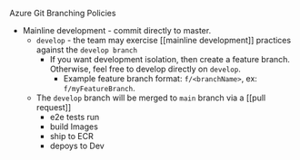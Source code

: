 Azure Git Branching Policies

- Mainline development - commit directly to master.
	- `develop` - the team may exercise [[mainline development]] practices against the `develop branch`
		- If you want development isolation, then create a feature branch. Otherwise, feel free to develop directly on `develop`.
			- Example feature branch format: `f/<branchName>`, ex: `f/myFeatureBranch`.
	- The `develop` branch will be merged to `main` branch via a [[pull request]]
		- e2e tests run
		- build Images
		- ship to ECR
		- depoys to Dev